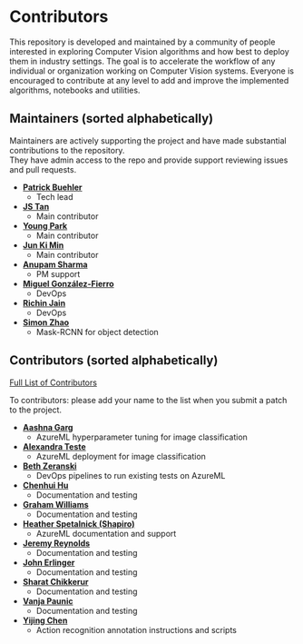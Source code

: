 Contributors
============================
This repository is developed and maintained by a community of people interested in exploring Computer Vision algorithms and how best to deploy them in industry settings. The goal is to accelerate the workflow of any individual or organization working on Computer Vision systems. Everyone is encouraged to contribute at any level to add and improve the implemented algorithms, notebooks and utilities.

Maintainers (sorted alphabetically)
---------------------------------------
Maintainers are actively supporting the project and have made substantial contributions to the repository.<br>
They have admin access to the repo and provide support reviewing issues and pull requests.

* **[Patrick Buehler](https://github.com/PatrickBue)**
   * Tech lead
* **[JS Tan](https://github.com/jiata)**
   * Main contributor
* **[Young Park](https://github.com/youngpark/)**
   * Main contributor
* **[Jun Ki Min](https://github.com/loomlike)**
   * Main contributor
* **[Anupam Sharma](https://github.com/AnupamMicrosoft)**
   * PM support
* **[Miguel González-Fierro](https://github.com/miguelgfierro)**
   * DevOps
* **[Richin Jain](https://github.com/jainr)**
   * DevOps
* **[Simon Zhao](https://github.com/simonzhaoms)**
   * Mask-RCNN for object detection



Contributors  (sorted alphabetically)
-------------------------------------
[Full List of Contributors](https://github.com/Microsoft/ComputerVision/graphs/contributors)

To contributors: please add your name to the list when you submit a patch to the project.

* **[Aashna Garg](https://github.com/aashnamsft)**
   * AzureML hyperparameter tuning for image classification
* **[Alexandra Teste](https://github.com/ateste)**
   * AzureML deployment for image classification
* **[Beth Zeranski](https://github.com/bethz)**
   * DevOps pipelines to run existing tests on AzureML
* **[Chenhui Hu](github-link)**
   * Documentation and testing
* **[Graham Williams](https://github.com/gramhagen)**
   * Documentation and testing
* **[Heather Spetalnick (Shapiro)](https://github.com/heatherbshapiro)**
   * AzureML documentation and support
* **[Jeremy Reynolds](https://github.com/jreynolds01)**
   * Documentation and testing
* **[John Erlinger](https://github.com/ehrlinger)**
   * Documentation and testing
* **[Sharat Chikkerur](https://github.com/sharatsc)**
   * Documentation and testing
* **[Vanja Paunic](https://github.com/vapaunic)**
   * Documentation and testing
* **[Yijing Chen](https://github.com/yijingchen)**
   * Action recognition annotation instructions and scripts
